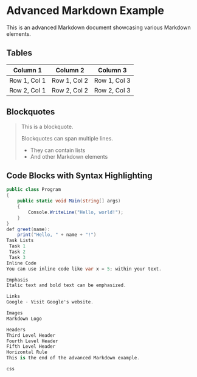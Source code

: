 # Advanced Markdown Example

This is an advanced Markdown document showcasing various Markdown elements.

## Tables

| Column 1 | Column 2 | Column 3 |
|----------|----------|----------|
| Row 1, Col 1 | Row 1, Col 2 | Row 1, Col 3 |
| Row 2, Col 1 | Row 2, Col 2 | Row 2, Col 3 |

## Blockquotes

> This is a blockquote.
>
> Blockquotes can span multiple lines.
>
> - They can contain lists
> - And other Markdown elements

## Code Blocks with Syntax Highlighting

```csharp
public class Program
{
    public static void Main(string[] args)
    {
        Console.WriteLine("Hello, world!");
    }
}
def greet(name):
    print("Hello, " + name + "!")
Task Lists
 Task 1
 Task 2
 Task 3
Inline Code
You can use inline code like var x = 5; within your text.

Emphasis
Italic text and bold text can be emphasized.

Links
Google - Visit Google's website.

Images
Markdown Logo

Headers
Third Level Header
Fourth Level Header
Fifth Level Header
Horizontal Rule
This is the end of the advanced Markdown example.

css
